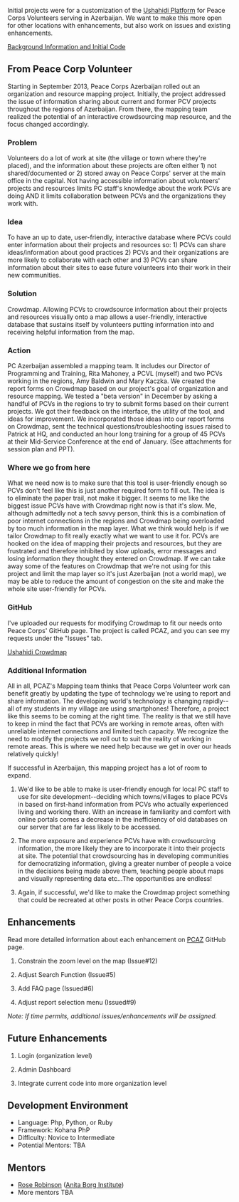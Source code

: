 Initial projects were for a customization of the [Ushahidi Platform](http://ushahidi.com/products/ushahidi-platform) for Peace Corps Volunteers serving in Azerbaijan. We want to make this more open for other locations with enhancements, but also work on issues and existing enhancements.

[Background Information and Initial Code](https://github.com/PeaceCorps/PCAZ)

## From Peace Corp Volunteer
Starting in September 2013, Peace Corps Azerbaijan rolled out an organization and resource mapping project. Initially, the project addressed the issue of information sharing about current and former PCV projects throughout the regions of Azerbaijan. From there, the mapping team realized the potential of an interactive crowdsourcing map resource, and the focus changed accordingly. 

### Problem
Volunteers do a lot of work at site (the village or town where they're placed), and the information about these projects are often either 1) not shared/documented or 2) stored away on Peace Corps' server at the main office in the capital. Not having accessible information about volunteers' projects and resources limits PC staff's knowledge about the work PCVs are doing AND it limits collaboration between PCVs and the organizations they work with.

### Idea
To have an up to date, user-friendly, interactive database where PCVs could enter information about their projects and resources so: 1) PCVs can share ideas/information about good practices 2) PCVs and their organizations are more likely to collaborate with each other and 3) PCVs can share information about their sites to ease future volunteers into their work in their new communities.

### Solution
Crowdmap. Allowing PCVs to crowdsource information about their projects and resources visually onto a map allows a user-friendly, interactive database that sustains itself by volunteers putting information into and receiving helpful information from the map.

### Action
PC Azerbaijan assembled a mapping team. It includes our Director of Programming and Training, Rita Mahoney, a PCVL (myself) and two PCVs working in the regions, Amy Baldwin and Mary Kaczka. We created the report forms on Crowdmap based on our project's goal of organization and resource mapping. We tested a "beta version" in December by asking a handful of PCVs in the regions to try to submit forms based on their current projects. We got their feedback on the interface, the utility of the tool, and ideas for improvement. We incorporated those ideas into our report forms on Crowdmap, sent the technical questions/troubleshooting issues raised to Patrick at HQ, and conducted an hour long training for a group of 45 PCVs at their Mid-Service Conference at the end of January. (See attachments for session plan and PPT).

### Where we go from here
What we need now is to make sure that this tool is user-friendly enough so PCVs don't feel like this is just another required form to fill out. The idea is to eliminate the paper trail, not make it bigger. It seems to me like the biggest issue PCVs have with Crowdmap right now is that it's slow. Me, although admittedly not a tech savvy person, think this is a combination of poor internet connections in the regions and Crowdmap being overloaded by too much information in the map layer. What we think would help is if we tailor Crowdmap to fit really exactly what we want to use it for. PCVs are hooked on the idea of mapping their projects and resources, but they are frustrated and therefore inhibited by slow uploads, error messages and losing information they thought they entered on Crowdmap. If we can take away some of the features on Crowdmap that we're not using for this project and limit the map layer so it's just Azerbaijan (not a world map), we may be able to reduce the amount of congestion on the site and make the whole site user-friendly for PCVs. 

### GitHub
I've uploaded our requests for modifying Crowdmap to fit our needs onto Peace Corps' GitHub page. The project is called PCAZ, and you can see my requests under the "Issues" tab. 

[Ushahidi Crowdmap](https://github.com/systers/crowdmap)

### Additional Information
All in all, PCAZ's Mapping team thinks that Peace Corps Volunteer work can benefit greatly by updating the type of technology we're using to report and share information. The developing world's technology is changing rapidly--all of my students in my village are using smartphones! Therefore, a project like this seems to be coming at the right time. The reality is that we still have to keep in mind the fact that PCVs are working in remote areas, often with unreliable internet connections and limited tech capacity. We recognize the need to modify the projects we roll out to suit the reality of working in remote areas. This is where we need help because we get in over our heads relatively quickly!

If successful in Azerbaijan, this mapping project has a lot of room to expand. 

1) We'd like to be able to make is user-friendly enough for local PC staff to use for site development--deciding which towns/villages to place PCVs in based on first-hand information from PCVs who actually experienced living and working there. With an increase in familiarity and comfort with online portals comes a decrease in the inefficiency of old databases on our server that are far less likely to be accessed.    

2) The more exposure and experience PCVs have with crowdsourcing information, the more likely they are to incorporate it into their projects at site. The potential that crowdsourcing has in developing communities for democratizing information, giving a greater number of people a voice in the decisions being made above them, teaching people about maps and visually representing data etc...The opportunities are endless!

3) Again, if successful, we'd like to make the Crowdmap project something that could be recreated at other posts in other Peace Corps countries.



## Enhancements
Read more detailed information about each enhancement on [PCAZ](https://github.com/PeaceCorps/PCAZ/issues) GitHub page.

1. Constrain the zoom level on the map (Issue#12)

2. Adjust Search Function (Issue#5)

3. Add FAQ page (Issued#6)

4. Adjust report selection menu (Issued#9)

_Note: If time permits, additional issues/enhancements will be assigned._

## Future Enhancements

1. Login (organization level)

2. Admin Dashboard

3. Integrate current code into more organization level

## Development Environment
* Language: Php, Python, or Ruby
* Framework: Kohana PhP
* Difficulty: Novice to Intermediate
* Potential Mentors: TBA

## Mentors
* [Rose Robinson](http://about.me/rosariorobinson) ([Anita Borg Institute](http://anitaborg.org/))
* More mentors TBA